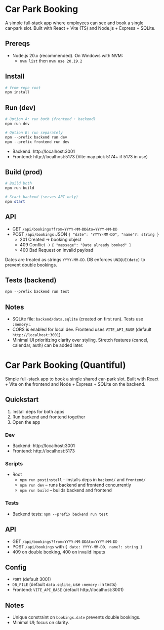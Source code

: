 # Car Park Booking

A simple full‑stack app where employees can see and book a single car‑park slot. Built with React + Vite (TS) and Node.js + Express + SQLite.

## Prereqs

- Node.js 20.x (recommended). On Windows with NVM:
  - `nvm list` then `nvm use 20.19.2`

## Install

```powershell
# from repo root
npm install
```

## Run (dev)

```powershell
# Option A: run both (frontend + backend)
npm run dev

# Option B: run separately
npm --prefix backend run dev
npm --prefix frontend run dev
```

- Backend: http://localhost:3001
- Frontend: http://localhost:5173 (Vite may pick 5174+ if 5173 in use)

## Build (prod)

```powershell
# Build both
npm run build

# Start backend (serves API only)
npm start
```

## API

- GET `/api/bookings?from=YYYY-MM-DD&to=YYYY-MM-DD`
- POST `/api/bookings` JSON `{ "date": "YYYY-MM-DD", "name"?: string }`
  - 201 Created → booking object
  - 409 Conflict → `{ "message": "Date already booked" }`
  - 400 Bad Request on invalid payload

Dates are treated as strings `YYYY-MM-DD`. DB enforces `UNIQUE(date)` to prevent double bookings.

## Tests (backend)

```powershell
npm --prefix backend run test
```

## Notes

- SQLite file: `backend/data.sqlite` (created on first run). Tests use `:memory:`.
- CORS is enabled for local dev. Frontend uses `VITE_API_BASE` (default `http://localhost:3001`).
- Minimal UI prioritizing clarity over styling. Stretch features (cancel, calendar, auth) can be added later.

# Car Park Booking (Quantiful)

Simple full-stack app to book a single shared car-park slot. Built with React + Vite on the frontend and Node + Express + SQLite on the backend.

## Quickstart

1. Install deps for both apps
2. Run backend and frontend together
3. Open the app

### Dev

- Backend: http://localhost:3001
- Frontend: http://localhost:5173

### Scripts

- Root
  - `npm run postinstall` – installs deps in `backend/` and `frontend/`
  - `npm run dev` – runs backend and frontend concurrently
  - `npm run build` – builds backend and frontend

### Tests

- Backend tests: `npm --prefix backend run test`

## API

- GET `/api/bookings?from=YYYY-MM-DD&to=YYYY-MM-DD`
- POST `/api/bookings` with `{ date: YYYY-MM-DD, name?: string }`
- 409 on double booking, 400 on invalid inputs

## Config

- `PORT` (default 3001)
- `DB_FILE` (default `data.sqlite`, use `:memory:` in tests)
- Frontend: `VITE_API_BASE` (default http://localhost:3001)

## Notes

- Unique constraint on `bookings.date` prevents double bookings.
- Minimal UI; focus on clarity.
